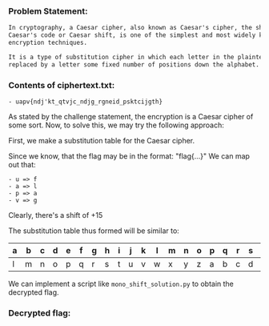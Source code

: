 ### Problem Statement:
```txt
In cryptography, a Caesar cipher, also known as Caesar's cipher, the shift cipher,
Caesar's code or Caesar shift, is one of the simplest and most widely known 
encryption techniques.

It is a type of substitution cipher in which each letter in the plaintext is 
replaced by a letter some fixed number of positions down the alphabet.
```

### Contents of ciphertext.txt:
	- uapv{ndj'kt_qtvjc_ndjg_rgneid_psktcijgth}

As stated by the challenge statement, the encryption is a Caesar cipher of some sort.
Now, to solve this, we may try the following approach:

First, we make a substitution table for the Caesar cipher.

Since we know, that the flag may be in the format: "flag{...}"
We can map out that:

	- u => f
	- a => l
	- p => a
	- v => g

Clearly, there's a shift of +15

The substitution table thus formed will be similar to:



a|b|c|d|e|f|g|h|i|j|k|l|m|n|o|p|q|r|s|t|u|v|w|x|y|z
-|-|-|-|-|-|-|-|-|-|-|-|-|-|-|-|-|-|-|-|-|-|-|-|-|-
l|m|n|o|p|q|r|s|t|u|v|w|x|y|z|a|b|c|d|e|f|g|h|i|j|k



We can implement a script like `mono_shift_solution.py` to obtain the decrypted flag.

### Decrypted flag: 

